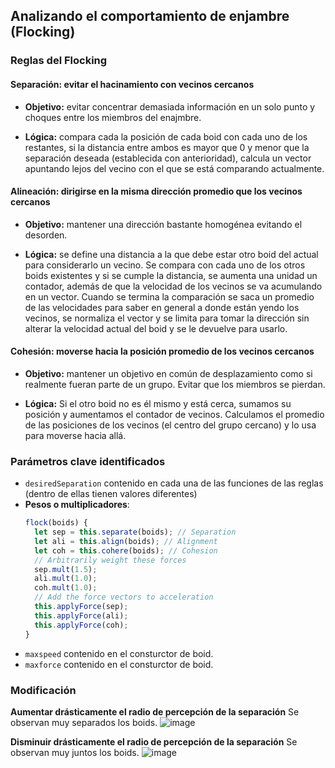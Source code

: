 ## Analizando el comportamiento de enjambre (Flocking)

### Reglas del Flocking
#### Separación:  evitar el hacinamiento con vecinos cercanos
- **Objetivo:** evitar concentrar demasiada información en un solo punto y choques entre los miembros del enajmbre.

- **Lógica:** compara cada la posición de cada boid con cada uno de los restantes, si la distancia entre ambos es mayor que 0 y menor que la separación deseada (establecida con anterioridad), calcula un vector apuntando lejos del vecino con el que se está comparando actualmente.
#### Alineación: dirigirse en la misma dirección promedio que los vecinos cercanos
- **Objetivo:** mantener una dirección bastante homogénea evitando el desorden.

- **Lógica:** se define una distancia a la que debe estar otro boid del actual para considerarlo un vecino. Se compara con cada uno de los otros boids existentes y si se cumple la distancia, se aumenta una unidad un contador, además de que la velocidad de los vecinos se va acumulando en un vector. Cuando se termina la comparación se saca un promedio de las velocidades para saber en general a donde están yendo los vecinos, se normaliza el vector y se limita para tomar la dirección sin alterar la velocidad actual del boid y se le devuelve para usarlo.
#### Cohesión: moverse hacia la posición promedio de los vecinos cercanos
- **Objetivo:** mantener un objetivo en común de desplazamiento como si realmente fueran parte de un grupo. Evitar que los miembros se pierdan.

- **Lógica:** Si el otro boid no es él mismo y está cerca, sumamos su posición y aumentamos el contador de vecinos. Calculamos el promedio de las posiciones de los vecinos (el centro del grupo cercano) y lo usa para moverse hacia allá.
### Parámetros clave identificados
- `desiredSeparation` contenido en cada una de las funciones de las reglas (dentro de ellas tienen valores diferentes)
- **Pesos o multiplicadores**:
  ``` js
  flock(boids) {
    let sep = this.separate(boids); // Separation
    let ali = this.align(boids); // Alignment
    let coh = this.cohere(boids); // Cohesion
    // Arbitrarily weight these forces
    sep.mult(1.5);
    ali.mult(1.0);
    coh.mult(1.0);
    // Add the force vectors to acceleration
    this.applyForce(sep);
    this.applyForce(ali);
    this.applyForce(coh);
  }

  ```
- `maxspeed` contenido en el consturctor de boid.
- `maxforce` contenido en el consturctor de boid.
### Modificación
**Aumentar drásticamente el radio de percepción de la separación**
Se observan muy separados los boids.
![image](https://github.com/user-attachments/assets/40e8b63b-bf46-4f74-a400-af7cfe82e15d)

**Disminuir drásticamente el radio de percepción de la separación**
Se observan muy juntos los boids.
![image](https://github.com/user-attachments/assets/d846951f-e304-4375-860a-8723695a5585)
